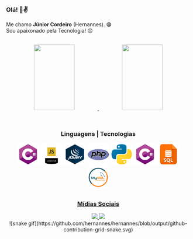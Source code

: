 ### Olá! 👋✌ <br>
Me chamo <b>Júnior Cordeiro</b> (Hernannes). 😁  <br>
Sou apaixonado pela Tecnologia! 😍

##
<div align="center">
  <a href="https://github.com/hernannes">
  <img height="180em" width="47%" src="https://github-readme-stats.vercel.app/api?username=hernannes&show_icons=true&theme=dracula&include_all_commits=true&count_private=true"/>
  <img height="180em" width="47%" src="https://github-readme-stats.vercel.app/api/top-langs/?username=hernannes&layout=compact&langs_count=7&theme=dracula"/>
</div>

##
<div align="center" style='display:inline-block;'>
  <h3> Linguagens | Tecnologias</h3>
  <img width="60px" src="https://raw.githubusercontent.com/hernannes/hernannes.github.io/main/icones/icon_csharp.png"/>
  <img width="60px" src="https://raw.githubusercontent.com/hernannes/hernannes.github.io/main/icones/icon_javascript.png"/>
  <img width="60px" src="https://raw.githubusercontent.com/hernannes/hernannes.github.io/main/icones/icon_jquery.png"/>
  <img width="60px" src="https://raw.githubusercontent.com/hernannes/hernannes.github.io/main/icones/icon_php.png"/>
  <img width="60px" src="https://raw.githubusercontent.com/hernannes/hernannes.github.io/main/icones/icon_python.png"/>
  <img width="60px" src="https://raw.githubusercontent.com/hernannes/hernannes.github.io/main/icones/icon_csharp.png"/>
  <img width="60px" src="https://raw.githubusercontent.com/hernannes/hernannes.github.io/main/icones/icon_sql.png"/>
  <img width="60px" src="https://raw.githubusercontent.com/hernannes/hernannes.github.io/main/icones/icon_mysql.png"/>
</div>

##
<div align="center">
  <h3> Mídias Sociais </h3>
  <a href='https://instagram.com/junior.cordeiro98'>
    <img src="https://img.shields.io/badge/Instagram-E4405F?style=for-the-badge&logo=instagram&logoColor=white">
  </a> 
  <a href='https://www.youtube.com/hernannes'>
    <img src="https://img.shields.io/badge/YouTube-FF0000?style=for-the-badge&logo=youtube&logoColor=white">
  </a> 
</div>

<div align="center">
![snake gif](https://github.com/hernannes/hernannes/blob/output/github-contribution-grid-snake.svg)
</div>
